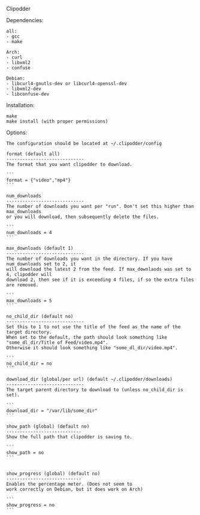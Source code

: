 Clipodder

Dependencies:
	
	all:
	- gcc
	- make
	
	Arch:
	- curl
	- libxml2
	- confuse

	Debian:
	- libcurl4-gnutls-dev or libcurl4-openssl-dev
	- libxml2-dev
	- libconfuse-dev
	



Installation:
```
make
make install (with proper permissions)
```
	
Options:

	The configuration should be located at ~/.clipodder/config 

	format (default all)
	-----------------------------
	The format that you want clipodder to download.  

	```
	format = {"video","mp4"}
	```
	
	num_downloads 
	-----------------------------
	The number of downloads you want per "run". Don't set this higher than max_downloads 
	or you will download, then subsequently delete the files. 
	
	```
	num_downloads = 4
	```
	
	max_downloads (default 1)
	-----------------------------
	The number of downloads you want in the directory. If you have num_downloads set to 2, it 
	will download the latest 2 from the feed. If max_downlaods was set to 4, clipodder will
	download 2, then see if it is exceeding 4 files, if so the extra files are removed. 
	
	```
	max_downloads = 5
	```
	
	no_child_dir (default no)
	-----------------------------
	Set this to 1 to not use the title of the feed as the name of the target directory. 
	When set to the default, the path should look something like "some_dl_dir/Title of Feed/video.mp4".
	Otherwise it should look something like "some_dl_dir/video.mp4". 

	```
	no_child_dir = no
	```
	
	download_dir (global/per url) (default ~/.clipodder/downloads) 
	-----------------------------	
	The target parent directory to download to (unless no_child_dir is set). 
	
	```
	download_dir = "/var/lib/some_dir"
	```

	show_path (global) (default no)
	----------------------------
	Show the full path that clipodder is saving to.

	```
	show_path = no
	```


	show_progress (global) (default no)
	----------------------------
	Enables the percentage meter. (Does not seem to 
	work correctly on Debian, but it does work on Arch)

	```
	show_progress = no
	```
